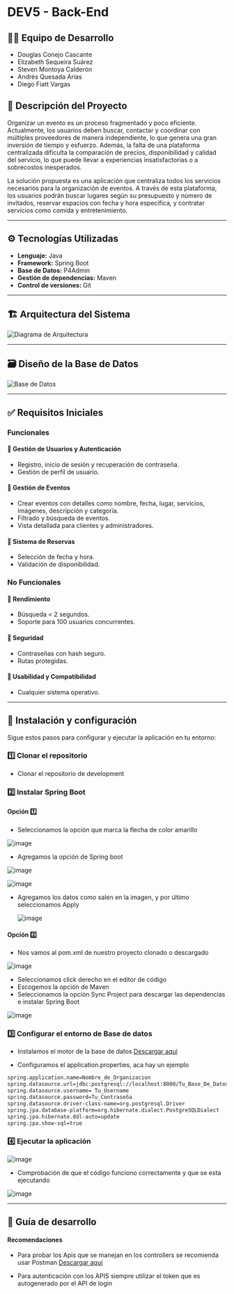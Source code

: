 # DEV5 - Back-End

## 🧑‍💻 Equipo de Desarrollo
- Douglas Conejo Cascante  
- Elizabeth Sequeira Suárez  
- Steven Montoya Calderón  
- Andrés Quesada Arias  
- Diego Fiatt Vargas  

## 📌 Descripción del Proyecto
Organizar un evento es un proceso fragmentado y poco eficiente. Actualmente, los usuarios deben buscar, contactar y coordinar con múltiples proveedores de manera independiente, lo que genera una gran inversión de tiempo y esfuerzo. Además, la falta de una plataforma centralizada dificulta la comparación de precios, disponibilidad y calidad del servicio, lo que puede llevar a experiencias insatisfactorias o a sobrecostos inesperados.

La solución propuesta es una aplicación que centraliza todos los servicios necesarios para la organización de eventos. A través de esta plataforma, los usuarios podrán buscar lugares según su presupuesto y número de invitados, reservar espacios con fecha y hora específica, y contratar servicios como comida y entretenimiento.

---

## ⚙️ Tecnologías Utilizadas

- **Lenguaje:** Java  
- **Framework:** Spring Boot  
- **Base de Datos:** P4Admin  
- **Gestión de dependencias:** Maven  
- **Control de versiones:** Git

---

## 🏗️ Arquitectura del Sistema

![Diagrama de Arquitectura](https://github.com/user-attachments/assets/099ea7bf-ab1f-46db-bbb8-1b3740ccb04e)

---

## 🗃️ Diseño de la Base de Datos

![Base de Datos](https://github.com/user-attachments/assets/ed6c6cb6-002d-4a3d-a1b1-f40e750a1a20)

---

## ✅ Requisitos Iniciales

### Funcionales

#### 👤 Gestión de Usuarios y Autenticación
- Registro, inicio de sesión y recuperación de contraseña.
- Gestión de perfil de usuario.

#### 📅 Gestión de Eventos
- Crear eventos con detalles como nombre, fecha, lugar, servicios, imágenes, descripción y categoría.
- Filtrado y búsqueda de eventos.
- Vista detallada para clientes y administradores.

#### 📆 Sistema de Reservas
- Selección de fecha y hora.
- Validación de disponibilidad.

### No Funcionales

#### 🚀 Rendimiento
- Búsqueda < 2 segundos.
- Soporte para 100 usuarios concurrentes.

#### 🔐 Seguridad
- Contraseñas con hash seguro.
- Rutas protegidas.

#### 🎯 Usabilidad y Compatibilidad
- Cualquier sistema operativo.
  
---
## 🚀 Instalación y configuración

Sigue estos pasos para configurar y ejecutar la aplicación en tu entorno:

### 1️⃣ Clonar el repositorio

- Clonar el repositorio de development

### 2️⃣ Instalar Spring Boot

 #### Opción 1️⃣   

 - Seleccionamos la opción que marca la flecha de color amarillo
  
![image](https://github.com/user-attachments/assets/d0b71394-aab8-4407-b401-97e203bc4c88)

- Agregamos la opción de Spring boot

![image](https://github.com/user-attachments/assets/ffbdafff-c692-4199-9e97-7d30f0c2821a)



![image](https://github.com/user-attachments/assets/70813463-762e-4f0a-8766-9b76830ffb5a)

- Agregamos los datos como salen en la imagen, y por último seleccionamos Apply

  ![image](https://github.com/user-attachments/assets/6fa46c69-1299-4ec2-aa6a-2433fe1469cf)

 #### Opción 2️⃣ 

 - Nos vamos al pom.xml de nuestro proyecto clonado o descargado

![image](https://github.com/user-attachments/assets/f3e1863b-f0a6-4a01-acc6-741faaed7329)

- Seleccionamos click derecho en el editor de código
- Escogemos la opción de Maven
- Seleccionamos la opción Sync Project para descargar las dependencias e instalar Spring Boot

![image](https://github.com/user-attachments/assets/d73ae5df-b65f-4807-be43-8f8b99015243)

### 3️⃣ Configurar el entorno de Base de datos 

- Instalamos el motor de la base de datos [Descargar aquí](https://www.pgadmin.org/download/)
  
- Configuramos el application.properties, aca hay un ejemplo
```sh
spring.application.name=Nombre_de_Organizacion
spring.datasource.url=jdbc:postgresql://localhost:8000/Tu_Base_De_Datos_En_P4Admin
spring.datasource.username= Tu_Username
spring.datasource.password=Tu_Contraseña
spring.datasource.driver-class-name=org.postgresql.Driver
spring.jpa.database-platform=org.hibernate.dialect.PostgreSQLDialect
spring.jpa.hibernate.ddl-auto=update
spring.jpa.show-sql=true
```
### 4️⃣ Ejecutar la aplicación

![image](https://github.com/user-attachments/assets/c6e12414-c61b-4f5d-83a7-73b9c98e56a6)

- Comprobación de que el código funciono correctamente y que se esta ejecutando

![image](https://github.com/user-attachments/assets/a7b72c2c-10b4-4c3b-ac8e-52b1724a91a3)

---

## 📖 Guía de desarrollo 

 #### Recomendaciones
 
- Para probar los Apis que se manejan en los controllers se recomienda usar Postman [Descargar aquí](https://www.postman.com/downloads/)

- Para autenticación con los APIS siempre utilizar el token que es autogenerado por el API de login 


